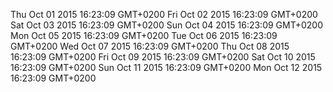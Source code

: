 Thu Oct 01 2015 16:23:09 GMT+0200
Fri Oct 02 2015 16:23:09 GMT+0200
Sat Oct 03 2015 16:23:09 GMT+0200
Sun Oct 04 2015 16:23:09 GMT+0200
Mon Oct 05 2015 16:23:09 GMT+0200
Tue Oct 06 2015 16:23:09 GMT+0200
Wed Oct 07 2015 16:23:09 GMT+0200
Thu Oct 08 2015 16:23:09 GMT+0200
Fri Oct 09 2015 16:23:09 GMT+0200
Sat Oct 10 2015 16:23:09 GMT+0200
Sun Oct 11 2015 16:23:09 GMT+0200
Mon Oct 12 2015 16:23:09 GMT+0200
